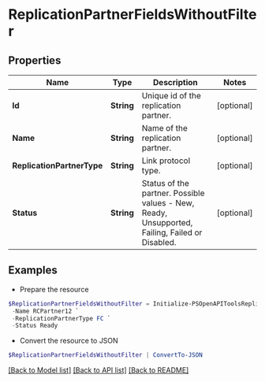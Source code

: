 # ReplicationPartnerFieldsWithoutFilter
## Properties

Name | Type | Description | Notes
------------ | ------------- | ------------- | -------------
**Id** | **String** | Unique id of the replication partner. | [optional] 
**Name** | **String** | Name of the replication partner. | [optional] 
**ReplicationPartnerType** | **String** | Link protocol type. | [optional] 
**Status** | **String** | Status of the partner. Possible values - New, Ready, Unsupported, Failing, Failed or Disabled. | [optional] 

## Examples

- Prepare the resource
```powershell
$ReplicationPartnerFieldsWithoutFilter = Initialize-PSOpenAPIToolsReplicationPartnerFieldsWithoutFilter  -Id 5a5ce66d4814a5e5156de428abb0a589 `
 -Name RCPartner12 `
 -ReplicationPartnerType FC `
 -Status Ready
```

- Convert the resource to JSON
```powershell
$ReplicationPartnerFieldsWithoutFilter | ConvertTo-JSON
```

[[Back to Model list]](../README.md#documentation-for-models) [[Back to API list]](../README.md#documentation-for-api-endpoints) [[Back to README]](../README.md)

